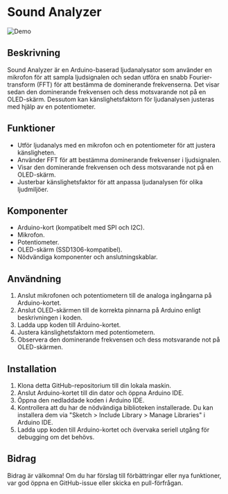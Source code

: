 # Sound Analyzer

![Demo](demo.gif)

## Beskrivning
Sound Analyzer är en Arduino-baserad ljudanalysator som använder en mikrofon för att sampla ljudsignalen och sedan utföra en snabb Fourier-transform (FFT) för att bestämma de dominerande frekvenserna. Det visar sedan den dominerande frekvensen och dess motsvarande not på en OLED-skärm. Dessutom kan känslighetsfaktorn för ljudanalysen justeras med hjälp av en potentiometer.

## Funktioner
- Utför ljudanalys med en mikrofon och en potentiometer för att justera känsligheten.
- Använder FFT för att bestämma dominerande frekvenser i ljudsignalen.
- Visar den dominerande frekvensen och dess motsvarande not på en OLED-skärm.
- Justerbar känslighetsfaktor för att anpassa ljudanalysen för olika ljudmiljöer.

## Komponenter
- Arduino-kort (kompatibelt med SPI och I2C).
- Mikrofon.
- Potentiometer.
- OLED-skärm (SSD1306-kompatibel).
- Nödvändiga komponenter och anslutningskablar.

## Användning
1. Anslut mikrofonen och potentiometern till de analoga ingångarna på Arduino-kortet.
2. Anslut OLED-skärmen till de korrekta pinnarna på Arduino enligt beskrivningen i koden.
3. Ladda upp koden till Arduino-kortet.
4. Justera känslighetsfaktorn med potentiometern.
5. Observera den dominerande frekvensen och dess motsvarande not på OLED-skärmen.

## Installation
1. Klona detta GitHub-repositorium till din lokala maskin.
2. Anslut Arduino-kortet till din dator och öppna Arduino IDE.
3. Öppna den nedladdade koden i Arduino IDE.
4. Kontrollera att du har de nödvändiga biblioteken installerade. Du kan installera dem via "Sketch > Include Library > Manage Libraries" i Arduino IDE.
5. Ladda upp koden till Arduino-kortet och övervaka seriell utgång för debugging om det behövs.

## Bidrag
Bidrag är välkomna! Om du har förslag till förbättringar eller nya funktioner, var god öppna en GitHub-issue eller skicka en pull-förfrågan.
